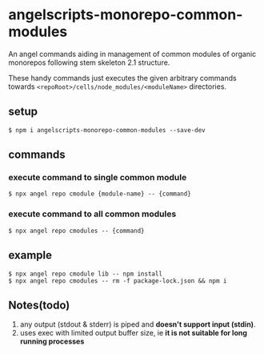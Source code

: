 # angelscripts-monorepo-common-modules

An angel commands aiding in management of common modules of organic monorepos following stem skeleton 2.1 structure.

These handy commands just executes the given arbitrary commands towards `<repoRoot>/cells/node_modules/<moduleName>` directories. 

## setup

```
$ npm i angelscripts-monorepo-common-modules --save-dev
```

## commands

### execute command to single common module

```
$ npx angel repo cmodule {module-name} -- {command}
```

### execute command to all common modules

```
$ npx angel repo cmodules -- {command}
```

## example

```
$ npx angel repo cmodule lib -- npm install
$ npx angel repo cmodules -- rm -f package-lock.json && npm i
```

## Notes(todo)

1) any output (stdout & stderr) is piped and **doesn't support input (stdin)**.
2) uses exec with limited output buffer size, ie **it is not suitable for long running processes**
